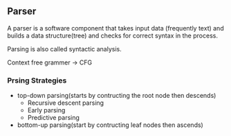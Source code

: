 ## Parser
A parser is a software component that takes input data (frequently text) and builds
a data structure(tree) and checks for correct syntax in the process.

Parsing is also called syntactic analysis.

Context free grammer -> CFG

### Prsing Strategies
- top-down parsing(starts by contructing the root node then descends)
    - Recursive descent parsing
    - Early parsing
    - Predictive parsing
- bottom-up parsing(start by contructing leaf nodes then ascends)
